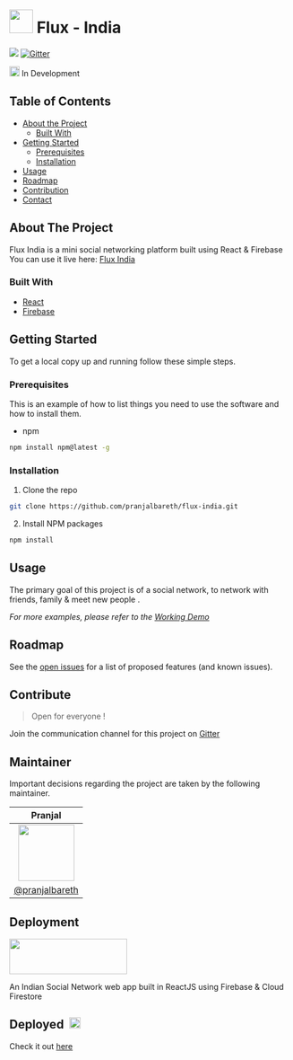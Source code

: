# <img src="https://media.tenor.com/images/7e96d994f29b388f63f7aa77ff2bea78/tenor.gif" width="42px"> Flux - India
 
<a href="https://flux-india.web.app/" alt="build passing"><img src="https://img.shields.io/badge/build-passing-brightgreen" /></a>
[![Gitter](https://badges.gitter.im/flux-india/community.svg)](https://gitter.im/flux-india/community?utm_source=badge&utm_medium=badge&utm_campaign=pr-badge)


<img src="https://media.tenor.com/images/70584b7a6c3869052d61ae59dcbf9632/tenor.gif" width="18"> In Development
<!--
*** Thanks for checking out this README Template. If you have a suggestion that would
*** make this better, please fork the repo and create a pull request or simply open
*** an issue with the tag "enhancement".
*** Thanks again! Now go create something AMAZING! :D
***
***
***
*** To avoid retyping too much info. Do a search and replace for the following:
*** github_username, repo, twitter_handle, email
-->

<!-- PROJECT SHIELDS -->
<!--
*** I'm using markdown "reference style" links for readability.
*** Reference links are enclosed in brackets [ ] instead of parentheses ( ).
*** See the bottom of this document for the declaration of the reference variables
*** for contributors-url, forks-url, etc. This is an optional, concise syntax you may use.
*** https://www.markdownguide.org/basic-syntax/#reference-style-links
-->
<!-- TABLE OF CONTENTS -->

## Table of Contents
- [About the Project](#about-the-project)
  - [Built With](#built-with)
- [Getting Started](#getting-started)
  - [Prerequisites](#prerequisites)
  - [Installation](#installation)
- [Usage](#usage)
- [Roadmap](#roadmap)
- [Contribution](#contribute)
- [Contact](#maintainer)

<!-- ABOUT THE PROJECT -->

## About The Project

Flux India is a mini social networking platform built using React & Firebase
You can  use it live here: <a href="https://imabp.github.io/WebTerminal">Flux India</a>

<!-- Here's a blank template to get started:
**To avoid retyping too much info. Do a search and replace with your text editor for the following:**
`github_username`, `repo`, `twitter_handle`, `email` -->

### Built With

- [React](https://reactjs.org/)
- [Firebase](https://firebase.google.com/)

<!-- GETTING STARTED -->

## Getting Started

To get a local copy up and running follow these simple steps.

### Prerequisites

This is an example of how to list things you need to use the software and how to install them.

- npm

```sh
npm install npm@latest -g
```

### Installation

1. Clone the repo

```sh
git clone https://github.com/pranjalbareth/flux-india.git
```

2. Install NPM packages

```sh
npm install
```

<!-- USAGE EXAMPLES -->

## Usage

The primary goal of this project is of a social network, to network with friends, family & meet new people .

_For more examples, please refer to the [Working Demo](https://flux-india.web.app/)_

<!-- ROADMAP -->

## Roadmap

See the [open issues](https://github.com/pranjalbareth/flux-india/issues) for a list of proposed features (and known issues).

<!-- CONTRIBUTING -->

## Contribute
> Open for everyone !

Join the communication channel for this project on 
[Gitter](https://gitter.im/flux-india/community?utm_source=share-link&utm_medium=link&utm_campaign=share-link)

## Maintainer
Important decisions regarding the project are taken by the following maintainer.

| Pranjal     |
| :-------------: |
| <img  height="100" width="100" src="https://avatars.githubusercontent.com/u/20490941">      |
| [@pranjalbareth](https://github.com/pranjalbareth)      |


## Deployment
<a href="https://flux-india.web.app"><img height="63" width="210"  src="https://i.imgur.com/XQIXyxu.png"/></a>

An Indian Social Network web app built in ReactJS using Firebase & Cloud Firestore

## Deployed <span>&nbsp;</span><img src="https://media.tenor.com/images/28eba7ade7f17b50d6d14d3ef2e4024e/tenor.gif" width="20px">

Check it out [here](https://flux-india.web.app/)
